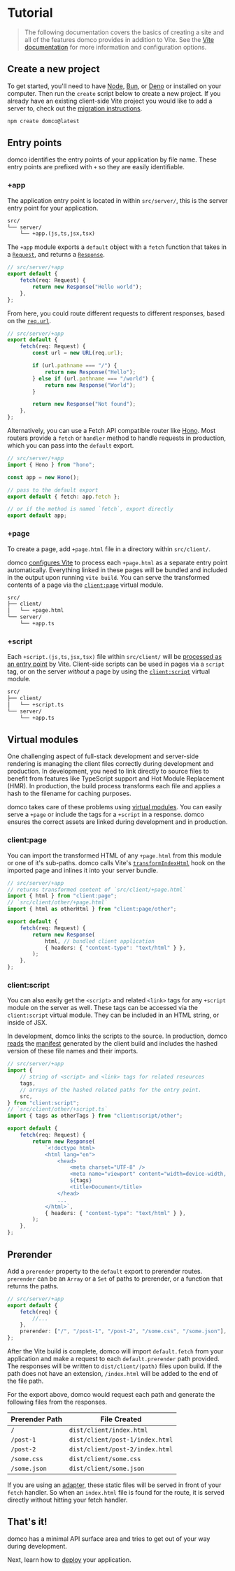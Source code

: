 # Tutorial

<on-this-page></on-this-page>

> The following documentation covers the basics of creating a site and all of the features domco provides in addition to Vite. See the [Vite documentation](https://vitejs.dev/) for more information and configuration options.

## Create a new project

To get started, you'll need to have [Node](https://nodejs.org), [Bun](https://bun.sh/), or [Deno](https://deno.com) or installed on your computer. Then run the `create` script below to create a new project. If you already have an existing client-side Vite project you would like to add a server to, check out the [migration instructions](/migrate).

```bash
npm create domco@latest
```

## Entry points

domco identifies the entry points of your application by file name. These entry points are prefixed with `+` so they are easily identifiable.

### +app

The application entry point is located in within `src/server/`, this is the server entry point for your application.

```txt {3}
src/
└── server/
	└── +app.(js,ts,jsx,tsx)
```

The `+app` module exports a `default` object with a `fetch` function that takes in a [`Request`](https://developer.mozilla.org/en-US/docs/Web/API/Request), and returns a [`Response`](https://developer.mozilla.org/en-US/docs/Web/API/Response).

```ts
// src/server/+app
export default {
	fetch(req: Request) {
		return new Response("Hello world");
	},
};
```

From here, you could route different requests to different responses, based on the [`req.url`](https://developer.mozilla.org/en-US/docs/Web/API/Request/url).

```ts
// src/server/+app
export default {
	fetch(req: Request) {
		const url = new URL(req.url);

		if (url.pathname === "/") {
			return new Response("Hello");
		} else if (url.pathname === "/world") {
			return new Response("World");
		}

		return new Response("Not found");
	},
};
```

Alternatively, you can use a Fetch API compatible router like [Hono](https://hono.dev). Most routers provide a `fetch` or `handler` method to handle requests in production, which you can pass into the `default` export.

```ts {7,10}
// src/server/+app
import { Hono } from "hono";

const app = new Hono();

// pass to the default export
export default { fetch: app.fetch };

// or if the method is named `fetch`, export directly
export default app;
```

### +page

To create a page, add `+page.html` file in a directory within `src/client/`.

domco [configures Vite](https://vitejs.dev/guide/build#multi-page-app) to process each `+page.html` as a separate entry point automatically. Everything linked in these pages will be bundled and included in the output upon running `vite build`. You can serve the transformed contents of a page via the [`client:page`](#client%3Apage) virtual module.

```txt {3}
src/
├── client/
│	└── +page.html
└── server/
	└── +app.ts
```

### +script

Each `+script.(js,ts,jsx,tsx)` file within `src/client/` will be [processed as an entry point](https://rollupjs.org/configuration-options/#input) by Vite. Client-side scripts can be used in pages via a `script` tag, or on the server _without_ a page by using the [`client:script`](#client%3Ascript) virtual module.

```txt {3}
src/
├── client/
│	└── +script.ts
└── server/
	└── +app.ts
```

## Virtual modules

One challenging aspect of full-stack development and server-side rendering is managing the client files correctly during development and production. In development, you need to link directly to source files to benefit from features like TypeScript support and Hot Module Replacement (HMR). In production, the build process transforms each file and applies a hash to the filename for caching purposes.

domco takes care of these problems using [virtual modules](https://vitejs.dev/guide/api-plugin.html#virtual-modules-convention). You can easily serve a `+page` or include the tags for a `+script` in a response. domco ensures the correct assets are linked during development and in production.

### client:page

You can import the transformed HTML of any `+page.html` from this module or one of it's sub-paths. domco calls Vite's [`transformIndexHtml`](https://vitejs.dev/guide/api-plugin.html#transformindexhtml) hook on the imported page and inlines it into your server bundle.

```ts {3,10}
// src/server/+app
// returns transformed content of `src/client/+page.html`
import { html } from "client:page";
// `src/client/other/+page.html`
import { html as otherHtml } from "client:page/other";

export default {
	fetch(req: Request) {
		return new Response(
			html, // bundled client application
			{ headers: { "content-type": "text/html" } },
		);
	},
};
```

### client:script

You can also easily get the `<script>` and related `<link>` tags for any `+script` module on the server as well. These tags can be accessed via the `client:script` virtual module. They can be included in an HTML string, or inside of JSX.

In development, domco links the scripts to the source. In production, domco [reads](https://vitejs.dev/guide/backend-integration.html) the [manifest](https://vitejs.dev/config/build-options.html#build-manifest) generated by the client build and includes the hashed version of these file names and their imports.

```ts {4,19}
// src/server/+app
import {
	// string of <script> and <link> tags for related resources
	tags,
	// arrays of the hashed related paths for the entry point.
	src,
} from "client:script";
// `src/client/other/+script.ts`
import { tags as otherTags } from "client:script/other";

export default {
	fetch(req: Request) {
		return new Response(
			`<!doctype html>
			<html lang="en">
				<head>
					<meta charset="UTF-8" />
					<meta name="viewport" content="width=device-width, initial-scale=1.0" />
					${tags}
					<title>Document</title>
				</head>
				...
			</html>`,
			{ headers: { "content-type": "text/html" } },
		);
	},
};
```

## Prerender

Add a `prerender` property to the `default` export to prerender routes. `prerender` can be an `Array` or a `Set` of paths to prerender, or a function that returns the paths.

```ts {6}
// src/server/+app
export default {
	fetch(req) {
		//...
	},
	prerender: ["/", "/post-1", "/post-2", "/some.css", "/some.json"],
};
```

After the Vite build is complete, domco will import `default.fetch` from your application and make a request to each `default.prerender` path provided. The responses will be written to `dist/client/(path)` files upon build. If the path does not have an extension, `/index.html` will be added to the end of the file path.

For the export above, domco would request each path and generate the following files from the responses.

| Prerender Path | File Created                    |
| -------------- | ------------------------------- |
| `/`            | `dist/client/index.html`        |
| `/post-1`      | `dist/client/post-1/index.html` |
| `/post-2`      | `dist/client/post-2/index.html` |
| `/some.css`    | `dist/client/some.css`          |
| `/some.json`   | `dist/client/some.json`         |

If you are using an [adapter](/deploy#adapters), these static files will be served in front of your `fetch` handler. So when an `index.html` file is found for the route, it is served directly without hitting your fetch handler.

## That's it!

domco has a minimal API surface area and tries to get out of your way during development.

Next, learn how to [deploy](/deploy) your application.
